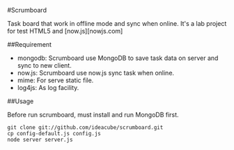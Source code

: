 #Scrumboard

Task board that work in offline mode and sync when online. It's a lab project for test HTML5 and [now.js][nowjs.com]

##Requirement

 - mongodb: Scrumboard use MongoDB to save task data on server and sync to new client.
 - now.js: Scrumboard use now.js sync task when online.
 - mime: For serve static file.
 - log4js: As log facility.
 
##Usage

  Before run scrumboard, must install and run MongoDB first.

    git clone git://github.com/ideacube/scrumboard.git
    cp config-default.js config.js
    node server server.js

